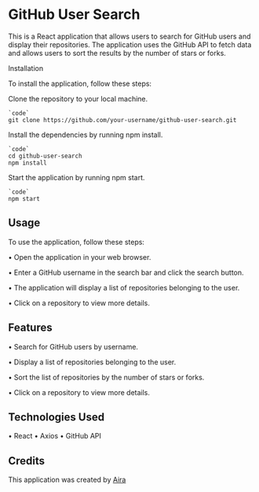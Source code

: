 
# GitHub User Search

This is a React application that allows users to search for GitHub users and display their repositories. The application uses the GitHub API to fetch data and allows users to sort the results by the number of stars or forks.

Installation 

To install the application, follow these steps:

Clone the repository to your local machine.

	`code`
    git clone https://github.com/your-username/github-user-search.git

Install the dependencies by running npm install.

    `code`
    cd github-user-search
    npm install 


Start the application by running npm start.

    `code` 
    npm start  


## Usage

To use the application, follow these steps:

•	Open the application in your web browser.

•	Enter a GitHub username in the search bar and click the search button.

•	The application will display a list of repositories belonging to the user.

•	Click on a repository to view more details.

## Features

•	Search for GitHub users by username.

•	Display a list of repositories belonging to the user.

•	Sort the list of repositories by the number of stars or forks.

•	Click on a repository to view more details.

## Technologies Used
•	React
•	Axios
•	GitHub API

## Credits
This application was created by 
[Aira](https://github.com/0xaira)


